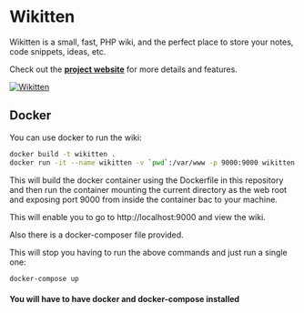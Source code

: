 Wikitten
========

Wikitten is a small, fast, PHP wiki, and the perfect place to store your notes, code snippets, ideas, etc.

Check out the **[project website](http://wikitten.vizuina.com)** for more details and features.

[![Wikitten](http://wikitten.vizuina.com/screenshot.png)](http://wikitten.vizuina.com)

Docker
------

You can use docker to run the wiki:

```bash
docker build -t wikitten .
docker run -it --name wikitten -v `pwd`:/var/www -p 9000:9000 wikitten
```

This will build the docker container using the Dockerfile in this repository and then run the container mounting the current directory as the web root and exposing port 9000 from inside the container bac to your machine.

This will enable you to go to http://localhost:9000 and view the wiki.


Also there is a docker-composer file provided.

This will stop you having to run the above commands and just run a single one:
```bash
docker-compose up
```

#### You will have to have docker and docker-compose installed ####
